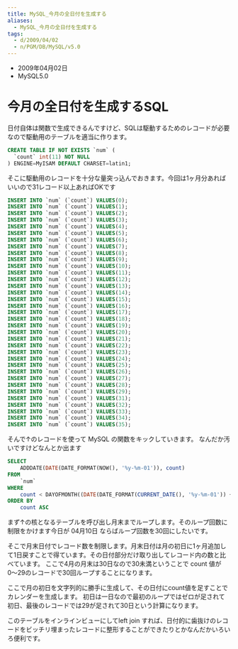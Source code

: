 ```yaml
---
title: MySQL_今月の全日付を生成する
aliases:
  - MySQL_今月の全日付を生成する
tags:
  - d/2009/04/02
  - n/PGM/DB/MySQL/v5.0
---
```


- 2009年04月02日
- MySQL5.0

今月の全日付を生成するSQL
================================================================================
日付自体は関数で生成できるんですけど、SQLは駆動するためのレコードが必要なので駆動用のテーブルを適当に作ります。

```sql
CREATE TABLE IF NOT EXISTS `num` (
  `count` int(11) NOT NULL
) ENGINE=MyISAM DEFAULT CHARSET=latin1;
```


そこに駆動用のレコードを十分な量突っ込んでおきます。今回は1ヶ月分あればいいので31レコード以上あればOKです

```sql
INSERT INTO `num` (`count`) VALUES(0);
INSERT INTO `num` (`count`) VALUES(1);
INSERT INTO `num` (`count`) VALUES(2);
INSERT INTO `num` (`count`) VALUES(3);
INSERT INTO `num` (`count`) VALUES(4);
INSERT INTO `num` (`count`) VALUES(5);
INSERT INTO `num` (`count`) VALUES(6);
INSERT INTO `num` (`count`) VALUES(7);
INSERT INTO `num` (`count`) VALUES(8);
INSERT INTO `num` (`count`) VALUES(9);
INSERT INTO `num` (`count`) VALUES(10);
INSERT INTO `num` (`count`) VALUES(11);
INSERT INTO `num` (`count`) VALUES(12);
INSERT INTO `num` (`count`) VALUES(13);
INSERT INTO `num` (`count`) VALUES(14);
INSERT INTO `num` (`count`) VALUES(15);
INSERT INTO `num` (`count`) VALUES(16);
INSERT INTO `num` (`count`) VALUES(17);
INSERT INTO `num` (`count`) VALUES(18);
INSERT INTO `num` (`count`) VALUES(19);
INSERT INTO `num` (`count`) VALUES(20);
INSERT INTO `num` (`count`) VALUES(21);
INSERT INTO `num` (`count`) VALUES(22);
INSERT INTO `num` (`count`) VALUES(23);
INSERT INTO `num` (`count`) VALUES(24);
INSERT INTO `num` (`count`) VALUES(25);
INSERT INTO `num` (`count`) VALUES(26);
INSERT INTO `num` (`count`) VALUES(27);
INSERT INTO `num` (`count`) VALUES(28);
INSERT INTO `num` (`count`) VALUES(29);
INSERT INTO `num` (`count`) VALUES(31);
INSERT INTO `num` (`count`) VALUES(32);
INSERT INTO `num` (`count`) VALUES(33);
INSERT INTO `num` (`count`) VALUES(34);
INSERT INTO `num` (`count`) VALUES(35);
```

そんで↑のレコードを使って MySQL の関数をキックしていきます。
なんだか汚いですけどなんとか出ます

```sql
SELECT
    ADDDATE(DATE(DATE_FORMAT(NOW(), '%y-%m-01')), count)
FROM
    `num`
WHERE
    count < DAYOFMONTH((DATE(DATE_FORMAT(CURRENT_DATE(), '%y-%m-01')) + INTERVAL 1 MONTH) - INTERVAL 1 DAY)
ORDER BY
    count ASC
```

まず↑の核となるテーブルを呼び出し月末までループします。そのループ回数に制限をかけます今日が 04月10日 ならばループ回数を30回にしたいです。

そこで月末日付でレコード数を制限します。月末日付は月の初日に1ヶ月追加して1日戻すことで得ています。その日付部分だけ取り出してレコード内の数と比べています。
ここで4月の月末は30日なので30未満ということで count 値が0〜29のレコードで30回ループすることになります。

ここで月の初日を文字列的に勝手に生成して、その日付にcount値を足すことでカレンダーを生成します。
初日は一日なので最初のループではゼロが足されて初日、最後のレコードでは29が足されて30日という計算になります。

このテーブルをインラインビューにしてleft join すれば、日付的に歯抜けのレコードをビッチリ埋まったレコードに整形することができたりとかなんだかいろいろ便利です。
